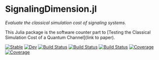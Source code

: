 # SignalingDimension.jl

*Evaluate the classical simulation cost of signaling systems.*

This Julia package is the software counter part to [Testing the Classical Simulation Cost of a Quantum Channel](link to paper).


[![Stable](https://img.shields.io/badge/docs-stable-blue.svg)](https://ChitambarLab.github.io/PrepareAndMeasureAnalysis.jl/stable)
[![Dev](https://img.shields.io/badge/docs-dev-blue.svg)](https://ChitambarLab.github.io/PrepareAndMeasureAnalysis.jl/dev)
[![Build Status](https://github.com/ChitambarLab/PrepareAndMeasureAnalysis.jl/workflows/CI/badge.svg)](https://github.com/ChitambarLab/PrepareAndMeasureAnalysis.jl/actions)
[![Build Status](https://travis-ci.com/ChitambarLab/PrepareAndMeasureAnalysis.jl.svg?branch=master)](https://travis-ci.com/ChitambarLab/PrepareAndMeasureAnalysis.jl)
[![Build Status](https://ci.appveyor.com/api/projects/status/github/ChitambarLab/PrepareAndMeasureAnalysis.jl?svg=true)](https://ci.appveyor.com/project/ChitambarLab/PrepareAndMeasureAnalysis-jl)
[![Coverage](https://codecov.io/gh/ChitambarLab/PrepareAndMeasureAnalysis.jl/branch/master/graph/badge.svg)](https://codecov.io/gh/ChitambarLab/PrepareAndMeasureAnalysis.jl)
[![Coverage](https://coveralls.io/repos/github/ChitambarLab/PrepareAndMeasureAnalysis.jl/badge.svg?branch=master)](https://coveralls.io/github/ChitambarLab/PrepareAndMeasureAnalysis.jl?branch=master)
